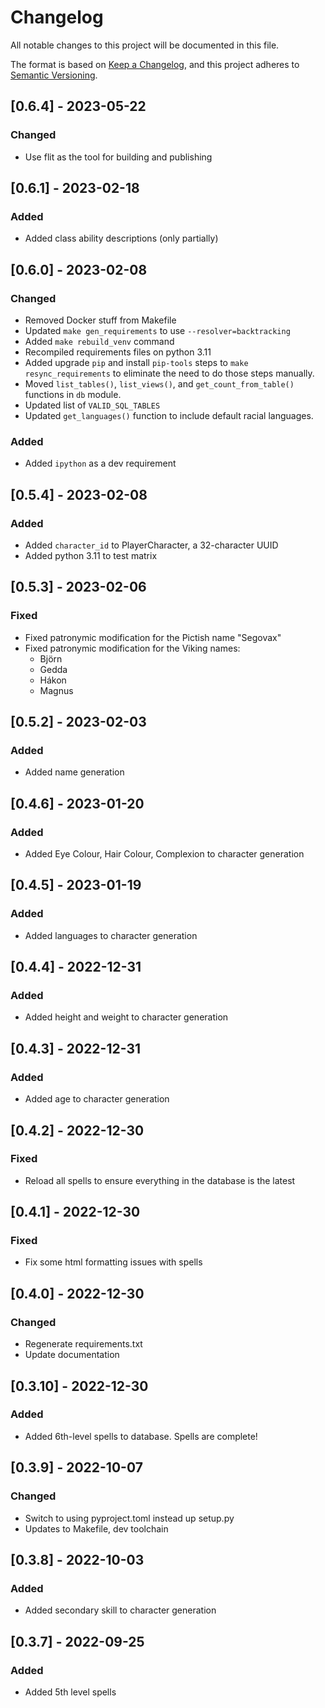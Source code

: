 # Changelog
All notable changes to this project will be documented in this file.

The format is based on [Keep a Changelog](https://keepachangelog.com/en/1.0.0/),
and this project adheres to [Semantic Versioning](https://semver.org/spec/v2.0.0.html).

## [0.6.4] - 2023-05-22
### Changed
- Use flit as the tool for building and publishing

## [0.6.1] - 2023-02-18
### Added
- Added class ability descriptions (only partially)

## [0.6.0] - 2023-02-08
### Changed
- Removed Docker stuff from Makefile
- Updated `make gen_requirements` to use `--resolver=backtracking`
- Added `make rebuild_venv` command
- Recompiled requirements files on python 3.11
- Added upgrade `pip` and install `pip-tools` steps to `make resync_requirements` to eliminate the need to do those steps manually.
- Moved `list_tables()`, `list_views()`, and `get_count_from_table()` functions in `db` module.
- Updated list of `VALID_SQL_TABLES`
- Updated `get_languages()` function to include default racial languages.

### Added
- Added `ipython` as a dev requirement

## [0.5.4] - 2023-02-08
### Added
- Added `character_id` to PlayerCharacter, a 32-character UUID
- Added python 3.11 to test matrix

## [0.5.3] - 2023-02-06
### Fixed
- Fixed patronymic modification for the Pictish name "Segovax"
- Fixed patronymic modification for the Viking names:
  - Björn
  - Gedda
  - Hákon
  - Magnus

## [0.5.2] - 2023-02-03
### Added
- Added name generation

## [0.4.6] - 2023-01-20
### Added
- Added Eye Colour, Hair Colour, Complexion to character generation

## [0.4.5] - 2023-01-19
### Added
- Added languages to character generation

## [0.4.4] - 2022-12-31
### Added
- Added height and weight to character generation

## [0.4.3] - 2022-12-31
### Added
- Added age to character generation

## [0.4.2] - 2022-12-30
### Fixed
- Reload all spells to ensure everything in the database is the latest

## [0.4.1] - 2022-12-30
### Fixed
- Fix some html formatting issues with spells

## [0.4.0] - 2022-12-30
### Changed
- Regenerate requirements.txt
- Update documentation

## [0.3.10] - 2022-12-30
### Added
- Added 6th-level spells to database. Spells are complete!

## [0.3.9] - 2022-10-07
### Changed
- Switch to using pyproject.toml instead up setup.py
- Updates to Makefile, dev toolchain

## [0.3.8] - 2022-10-03
### Added
- Added secondary skill to character generation

## [0.3.7] - 2022-09-25
### Added
- Added 5th level spells
